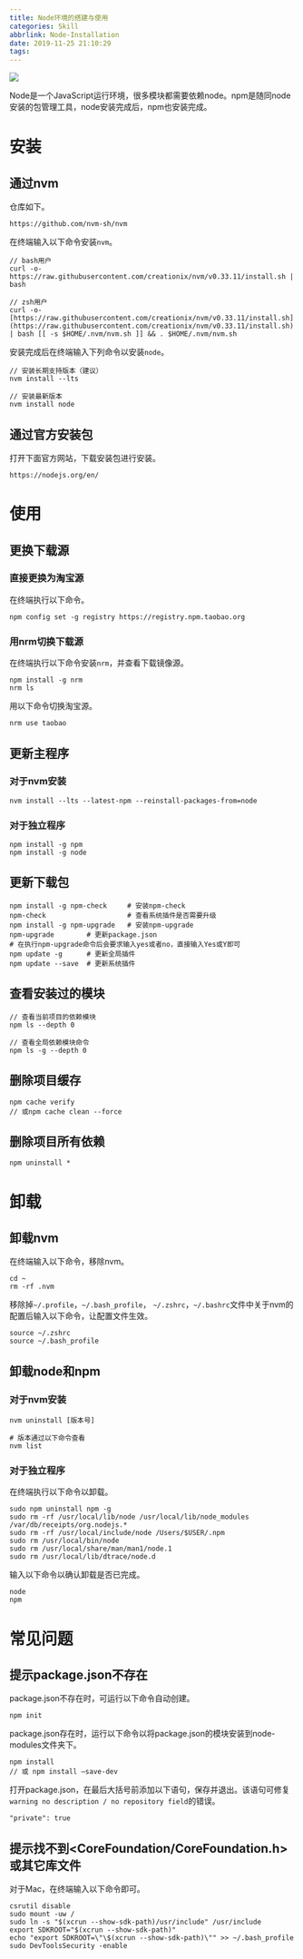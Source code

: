 ```yaml
---
title: Node环境的搭建与使用
categories: Skill
abbrlink: Node-Installation
date: 2019-11-25 21:10:29
tags:
---
```


![](https://tva1.sinaimg.cn/large/006y8mN6ly1g9as31waswj31c00u013e.jpg)

Node是一个JavaScript运行环境，很多模块都需要依赖node。npm是随同node安装的包管理工具，node安装完成后，npm也安装完成。

<!-- more -->

# 安装

## 通过nvm

仓库如下。

```
https://github.com/nvm-sh/nvm
```

在终端输入以下命令安装`nvm`。

```
// bash用户
curl -o- https://raw.githubusercontent.com/creationix/nvm/v0.33.11/install.sh | bash

// zsh用户
curl -o- [https://raw.githubusercontent.com/creationix/nvm/v0.33.11/install.sh](https://raw.githubusercontent.com/creationix/nvm/v0.33.11/install.sh) | bash [[ -s $HOME/.nvm/nvm.sh ]] && . $HOME/.nvm/nvm.sh
```

安装完成后在终端输入下列命令以安装`node`。

```
// 安装长期支持版本（建议）
nvm install --lts

// 安装最新版本
nvm install node
```

## 通过官方安装包

打开下面官方网站，下载安装包进行安装。

```
https://nodejs.org/en/
```

# 使用

## 更换下载源

### 直接更换为淘宝源

在终端执行以下命令。

```
npm config set -g registry https://registry.npm.taobao.org
```

### 用nrm切换下载源

在终端执行以下命令安装`nrm`，并查看下载镜像源。

```
npm install -g nrm
nrm ls
```

用以下命令切换淘宝源。

```
nrm use taobao
```

## 更新主程序

### 对于nvm安装

```
nvm install --lts --latest-npm --reinstall-packages-from=node
```

### 对于独立程序

```
npm install -g npm
npm install -g node
```

## 更新下载包

```
npm install -g npm-check     # 安装npm-check
npm-check                    # 查看系统插件是否需要升级
npm install -g npm-upgrade   # 安装npm-upgrade
npm-upgrade        # 更新package.json
# 在执行npm-upgrade命令后会要求输入yes或者no，直接输入Yes或Y即可
npm update -g      # 更新全局插件
npm update --save  # 更新系统插件
```

## 查看安装过的模块

```
// 查看当前项目的依赖模块
npm ls --depth 0

// 查看全局依赖模块命令
npm ls -g --depth 0
```

## 删除项目缓存

```
npm cache verify
// 或npm cache clean --force
```

## 删除项目所有依赖

```
npm uninstall *
```

# 卸载

## 卸载nvm

在终端输入以下命令，移除nvm。

```
cd ~
rm -rf .nvm
```

移除掉`~/.profile`，`~/.bash_profile`， `~/.zshrc`，`~/.bashrc`文件中关于nvm的配置后输入以下命令，让配置文件生效。

```
source ~/.zshrc
source ~/.bash_profile
```

## 卸载node和npm

### 对于nvm安装

```
nvm uninstall [版本号]

# 版本通过以下命令查看
nvm list
```

### 对于独立程序

在终端执行以下命令以卸载。

```
sudo npm uninstall npm -g
sudo rm -rf /usr/local/lib/node /usr/local/lib/node_modules /var/db/receipts/org.nodejs.*
sudo rm -rf /usr/local/include/node /Users/$USER/.npm
sudo rm /usr/local/bin/node
sudo rm /usr/local/share/man/man1/node.1
sudo rm /usr/local/lib/dtrace/node.d
```

输入以下命令以确认卸载是否已完成。

```
node
npm
```

# 常见问题

## 提示package.json不存在

package.json不存在时，可运行以下命令自动创建。

```
npm init
```

package.json存在时，运行以下命令以将package.json的模块安装到node-modules文件夹下。

```
npm install
// 或 npm install –save-dev
```

打开package.json，在最后大括号前添加以下语句，保存并退出。该语句可修复`warning no description / no repository field`的错误。

```
"private": true
```

## 提示找不到<CoreFoundation/CoreFoundation.h>或其它库文件

对于Mac，在终端输入以下命令即可。

```
csrutil disable
sudo mount -uw /
sudo ln -s "$(xcrun --show-sdk-path)/usr/include" /usr/include
export SDKROOT="$(xcrun --show-sdk-path)"
echo "export SDKROOT=\"\$(xcrun --show-sdk-path)\"" >> ~/.bash_profile
sudo DevToolsSecurity -enable
```
